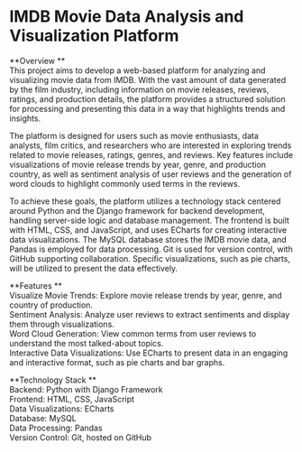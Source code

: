 # IMDB Movie Data Analysis and Visualization Platform
**Overview
**    
This project aims to develop a web-based platform for analyzing and visualizing movie data from IMDB. With the vast amount of data generated by the film industry, including information on movie releases, reviews, ratings, and production details, the platform provides a structured solution for processing and presenting this data in a way that highlights trends and insights.
    
The platform is designed for users such as movie enthusiasts, data analysts, film critics, and researchers who are interested in exploring trends related to movie releases, ratings, genres, and reviews. Key features include visualizations of movie release trends by year, genre, and production country, as well as sentiment analysis of user reviews and the generation of word clouds to highlight commonly used terms in the reviews.
    
To achieve these goals, the platform utilizes a technology stack centered around Python and the Django framework for backend development, handling server-side logic and database management. The frontend is built with HTML, CSS, and JavaScript, and uses ECharts for creating interactive data visualizations. The MySQL database stores the IMDB movie data, and Pandas is employed for data processing. Git is used for version control, with GitHub supporting collaboration. Specific visualizations, such as pie charts, will be utilized to present the data effectively.     
    
**Features
**    
Visualize Movie Trends: Explore movie release trends by year, genre, and country of production.    
Sentiment Analysis: Analyze user reviews to extract sentiments and display them through visualizations.    
Word Cloud Generation: View common terms from user reviews to understand the most talked-about topics.    
Interactive Data Visualizations: Use ECharts to present data in an engaging and interactive format, such as pie charts and bar graphs.    
    
**Technology Stack
**    
Backend: Python with Django Framework    
Frontend: HTML, CSS, JavaScript    
Data Visualizations: ECharts    
Database: MySQL    
Data Processing: Pandas    
Version Control: Git, hosted on GitHub
